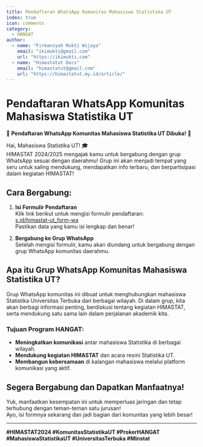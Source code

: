 ```yaml
--- 
title: Pendaftaran WhatsApp Komunitas Mahasiswa Statistika UT
index: true
icon: comments
category:
  - HANGAT
author:
  - name: "Firmansyah Mukti Wijaya"
    email: "ikimukti@gmail.com"
    url: "https://ikimukti.com"
  - name: "Himastatut Docs"
    email: "himastatut@gmail.com"
    url: "https://himastatut.my.id/article/"
--- 
```


# Pendaftaran WhatsApp Komunitas Mahasiswa Statistika UT

📣 **Pendaftaran WhatsApp Komunitas Mahasiswa Statistika UT Dibuka!** 📣

Hai, Mahasiswa Statistika UT! 🎓  
HIMASTAT 2024/2025 mengajak kamu untuk bergabung dengan grup WhatsApp sesuai dengan daerahmu! Grup ini akan menjadi tempat yang seru untuk saling mendukung, mendapatkan info terbaru, dan berpartisipasi dalam kegiatan HIMASTAT!

## Cara Bergabung:
1. **Isi Formulir Pendaftaran**  
   Klik link berikut untuk mengisi formulir pendaftaran:  
   [s.id/himastat-ut_form-wa](https://s.id/himastat-ut_form-wa)  
   Pastikan data yang kamu isi lengkap dan benar!

2. **Bergabung ke Grup WhatsApp**  
   Setelah mengisi formulir, kamu akan diundang untuk bergabung dengan grup WhatsApp komunitas daerahmu. 

## Apa itu Grup WhatsApp Komunitas Mahasiswa Statistika UT?
Grup WhatsApp komunitas ini dibuat untuk menghubungkan mahasiswa Statistika Universitas Terbuka dari berbagai wilayah. Di dalam grup, kita akan berbagi informasi penting, berdiskusi tentang kegiatan HIMASTAT, serta mendukung satu sama lain dalam perjalanan akademik kita.

### Tujuan Program HANGAT:
- **Meningkatkan komunikasi** antar mahasiswa Statistika di berbagai wilayah.
- **Mendukung kegiatan HIMASTAT** dan acara resmi Statistika UT.
- **Membangun kebersamaan** di kalangan mahasiswa melalui platform komunikasi yang aktif.

## Segera Bergabung dan Dapatkan Manfaatnya!
Yuk, manfaatkan kesempatan ini untuk memperluas jaringan dan tetap terhubung dengan teman-teman satu jurusan!  
Ayo, isi formnya sekarang dan jadi bagian dari komunitas yang lebih besar!

--- 

**#HIMASTAT2024 #KomunitasStatistikaUT #ProkerHANGAT #MahasiswaStatistikaUT #UniversitasTerbuka #Minstat**


<GitContributors />
<GitChangelog />